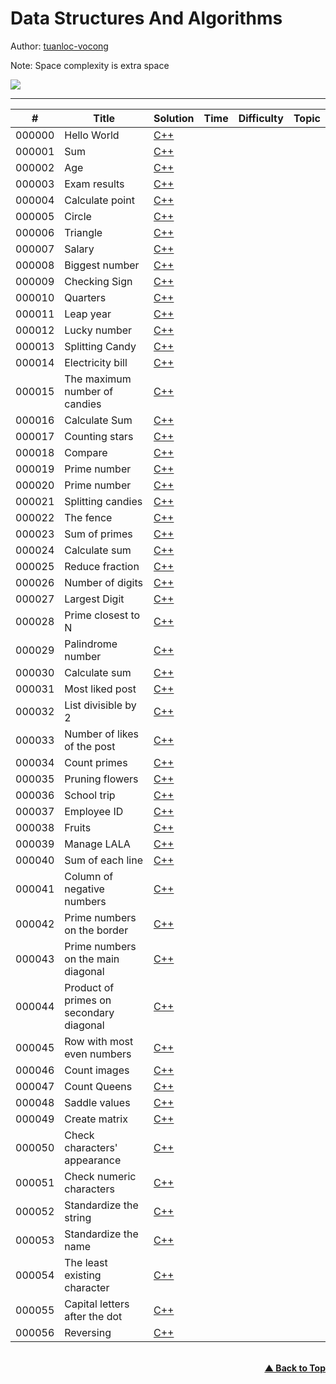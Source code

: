 # Data Structures And Algorithms

Author: [tuanloc-vocong](https://github.com/tuanloc-vocong)

Note: Space complexity is extra space

![](https://progress-bar.dev/100/?title=%20done%208%20/1000000&width=1000)

---

| #      | Title                                   | Solution                                                              | Time | Difficulty | Topic |
| ------ | --------------------------------------- | --------------------------------------------------------------------- | ---- | ---------- | ----- |
| 000000 | Hello World                             | [C++](./cplusplus/000000_hello_world.cpp)                             |      |            |       |
| 000001 | Sum                                     | [C++](./cplusplus/000001_sum.cpp)                                     |      |            |       |
| 000002 | Age                                     | [C++](./cplusplus/000002_age.cpp)                                     |      |            |       |
| 000003 | Exam results                            | [C++](./cplusplus/000003_exam_results.cpp)                            |      |            |       |
| 000004 | Calculate point                         | [C++](./cplusplus/000004_calculate_point.cpp)                         |      |            |       |
| 000005 | Circle                                  | [C++](./cplusplus/000005_circle.cpp)                                  |      |            |       |
| 000006 | Triangle                                | [C++](./cplusplus/000006_triangle.cpp)                                |      |            |       |
| 000007 | Salary                                  | [C++](./cplusplus/000007_salary.cpp)                                  |      |            |       |
| 000008 | Biggest number                          | [C++](./cplusplus/000008_biggest_number.cpp)                          |      |            |       |
| 000009 | Checking Sign                           | [C++](./cplusplus/000009_checking_sign.cpp)                           |      |            |       |
| 000010 | Quarters                                | [C++](./cplusplus/000010_quarters.cpp)                                |      |            |       |
| 000011 | Leap year                               | [C++](./cplusplus/000011_leap_year.cpp)                               |      |            |       |
| 000012 | Lucky number                            | [C++](./cplusplus/000012_lucky_number.cpp)                            |      |            |       |
| 000013 | Splitting Candy                         | [C++](./cplusplus/000013_splitting_candy.cpp)                         |      |            |       |
| 000014 | Electricity bill                        | [C++](./cplusplus/000014_electricity_bill.cpp)                        |      |            |       |
| 000015 | The maximum number of candies           | [C++](./cplusplus/000015_the_maximum_number_of_candies.cpp)           |      |            |       |
| 000016 | Calculate Sum                           | [C++](./cplusplus/000016_calculate_sum.cpp)                           |      |            |       |
| 000017 | Counting stars                          | [C++](./cplusplus/000017_counting_stars.cpp)                          |      |            |       |
| 000018 | Compare                                 | [C++](./cplusplus/000018_compare.cpp)                                 |      |            |       |
| 000019 | Prime number                            | [C++](./cplusplus/000019_prime_number.cpp)                            |      |            |       |
| 000020 | Prime number                            | [C++](./cplusplus/000020_ascending_sequence.cpp)                      |      |            |       |
| 000021 | Splitting candies                       | [C++](./cplusplus/000021_splitting_candies.cpp)                       |      |            |       |
| 000022 | The fence                               | [C++](./cplusplus/000022_the_fence.cpp)                               |      |            |       |
| 000023 | Sum of primes                           | [C++](./cplusplus/000023_sum_of_primes.cpp)                           |      |            |       |
| 000024 | Calculate sum                           | [C++](./cplusplus/000024_calculate_sum.cpp)                           |      |            |       |
| 000025 | Reduce fraction                         | [C++](./cplusplus/000025_reduce_fraction.cpp)                         |      |            |       |
| 000026 | Number of digits                        | [C++](./cplusplus/000026_number_of_digits.cpp)                        |      |            |       |
| 000027 | Largest Digit                           | [C++](./cplusplus/000027_largest_digit.cpp)                           |      |            |       |
| 000028 | Prime closest to N                      | [C++](./cplusplus/000028_prime_closest_to_n.cpp)                      |      |            |       |
| 000029 | Palindrome number                       | [C++](./cplusplus/000029_palindrome_number.cpp)                       |      |            |       |
| 000030 | Calculate sum                           | [C++](./cplusplus/000030_calculate_sum.cpp)                           |      |            |       |
| 000031 | Most liked post                         | [C++](./cplusplus/000031_most_liked_post.cpp)                         |      |            |       |
| 000032 | List divisible by 2                     | [C++](./cplusplus/000032_list_divisible_by_2.cpp)                     |      |            |       |
| 000033 | Number of likes of the post             | [C++](./cplusplus/000033_number_of_likes_of_the_post.cpp)             |      |            |       |
| 000034 | Count primes                            | [C++](./cplusplus/000034_count_primes.cpp)                            |      |            |       |
| 000035 | Pruning flowers                         | [C++](./cplusplus/000035_pruning_flowers.cpp)                         |      |            |       |
| 000036 | School trip                             | [C++](./cplusplus/000036_school_trip.cpp)                             |      |            |       |
| 000037 | Employee ID                             | [C++](./cplusplus/000037_employee_id.cpp)                             |      |            |       |
| 000038 | Fruits                                  | [C++](./cplusplus/000038_fruits.cpp)                                  |      |            |       |
| 000039 | Manage LALA                             | [C++](./cplusplus/000039_manage_lala.cpp)                             |      |            |       |
| 000040 | Sum of each line                        | [C++](./cplusplus/000040_sum_of_each_line.cpp)                        |      |            |       |
| 000041 | Column of negative numbers              | [C++](./cplusplus/000041_column_of_negative_numbers.cpp)              |      |            |       |
| 000042 | Prime numbers on the border             | [C++](./cplusplus/000042_prime_numbers_on_the_border.cpp)             |      |            |       |
| 000043 | Prime numbers on the main diagonal      | [C++](./cplusplus/000043_prime_numbers_on_the_main_diagonal.cpp)      |      |            |       |
| 000044 | Product of primes on secondary diagonal | [C++](./cplusplus/000044_product_of_primes_on_secondary_diagonal.cpp) |      |            |       |
| 000045 | Row with most even numbers              | [C++](./cplusplus/000045_row_with_most_even_numbers.cpp)              |      |            |       |
| 000046 | Count images                            | [C++](./cplusplus/000046_count_images.cpp)                            |      |            |       |
| 000047 | Count Queens                            | [C++](./cplusplus/000047_count_queens.cpp)                            |      |            |       |
| 000048 | Saddle values                           | [C++](./cplusplus/000048_saddle_values.cpp)                           |      |            |       |
| 000049 | Create matrix                           | [C++](./cplusplus/000049_create_matrix.cpp)                           |      |            |       |
| 000050 | Check characters' appearance            | [C++](./cplusplus/000050_check_characters_appearance.cpp)             |      |            |       |
| 000051 | Check numeric characters                | [C++](./cplusplus/000051_check_numeric_characters.cpp)                |      |            |       |
| 000052 | Standardize the string                  | [C++](./cplusplus/000052_standardize_the_string.cpp)                  |      |            |       |
| 000053 | Standardize the name                    | [C++](./cplusplus/000053_standardize_the_name.cpp)                    |      |            |       |
| 000054 | The least existing character            | [C++](./cplusplus/000054_the_least_existing_character.cpp)            |      |            |       |
| 000055 | Capital letters after the dot           | [C++](./cplusplus/000055_capital_letters_after_the_dot.cpp)           |      |            |       |
| 000056 | Reversing                               | [C++](./cplusplus/000056_reversing.cpp)                               |      |            |       |

<br/>
   <div align="right">
       <b><a href="#data-structures-and-algorithms">▲ Back to Top</a></b>
   </div>
<br/>
